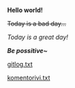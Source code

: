 **Hello world!**

~~Today is a bad day...~~

*Today is a great day!*

**_Be possitive~_**


[gitlog.txt](laskarit/viikko1/gitlog.txt)

[komentorivi.txt](laskarit/viikko1/komentorivi.txt)

